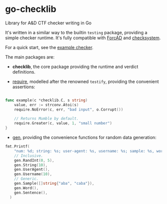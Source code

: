 # go-checklib
Library for A&amp;D CTF checker writing in Go

It's written in a similar way to the builtin `testing` package, providing a simple checker runtime. 
It's fully compatible with [ForcAD](https://github.com/pomo-mondreganto/ForcAD) and [checksystem](https://github.com/HackerDom/checksystem).

For a quick start, see the [example checker](./example/main.go).

The main packages are:

- **checklib**, the core package providing the runtime and verdict definitions.

- [require](./require), modelled after the renowned `testify`, providing the convenient assertions:

```go

func example(c *checklib.C, s string)
    value, err := strconv.Atoi(s)
    require.NoError(c, err, "bad input", o.Corrupt())
  
    // Returns Mumble by default.
    require.Greater(c, value, 1, "small number")
}
```

- [gen](./gen), providing the convenience functions for random data generation:

```go
fmt.Printf(
    "num: %d; string: %s; user-agent: %s, username: %s; sample: %s, word: %s; sentence: %s\n",
    // Inclusive.
    gen.RandInt(0, 5),
    gen.String(10),
    gen.UserAgent(),
    gen.Username(10),
    // Generic.
    gen.Sample([]string{"aba", "caba"}),
    gen.Word(),
    gen.Sentence(),
  )
```
